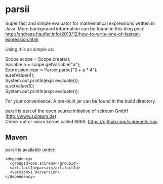 parsii
======

Super fast and simple evaluator for mathematical expressions written in Java. More background information can be found in this blog post: http://andreas.haufler.info/2013/12/how-to-write-one-of-fastest-expression.html

Using it is as simple as:

Scope scope = Scope.create();   
Variable a = scope.getVariable("a");   
Expression expr = Parser.parse("3 + a * 4");   
a.setValue(4);   
System.out.println(expr.evaluate());   
a.setValue(5);   
System.out.println(expr.evaluate());

For your convenience: A pre-built jar can be found in the build directory.

parsii is part of the open source initiative of scireum GmbH (http://www.scireum.de)   
Check out or micro kernel called SIRIS: https://github.com/scireum/sirius

## Maven

parsii is available under:

    <dependency>
      <groupId>com.scireum</groupId>
      <artifactId>parsii</artifactId>
      <version>1.0</version>
    </dependency>

